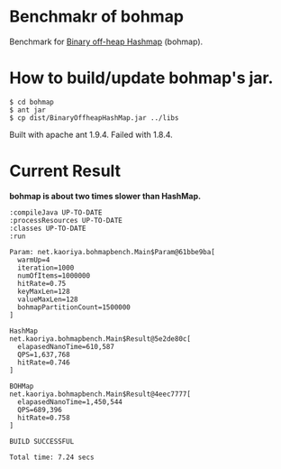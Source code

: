 # Benchmakr of bohmap

Benchmark for [Binary off-heap Hashmap](https://github.com/cfelde/BinaryOffheapHashMap) (bohmap).

# How to build/update bohmap's jar.

```
$ cd bohmap
$ ant jar
$ cp dist/BinaryOffheapHashMap.jar ../libs
```

Built with apache ant 1.9.4.  Failed with 1.8.4.

# Current Result

**bohmap is about two times slower than HashMap.**

```
:compileJava UP-TO-DATE
:processResources UP-TO-DATE
:classes UP-TO-DATE
:run

Param: net.kaoriya.bohmapbench.Main$Param@61bbe9ba[
  warmUp=4
  iteration=1000
  numOfItems=1000000
  hitRate=0.75
  keyMaxLen=128
  valueMaxLen=128
  bohmapPartitionCount=1500000
]

HashMap
net.kaoriya.bohmapbench.Main$Result@5e2de80c[
  elapasedNanoTime=610,587
  QPS=1,637,768
  hitRate=0.746
]

BOHMap
net.kaoriya.bohmapbench.Main$Result@4eec7777[
  elapasedNanoTime=1,450,544
  QPS=689,396
  hitRate=0.758
]

BUILD SUCCESSFUL

Total time: 7.24 secs
```
